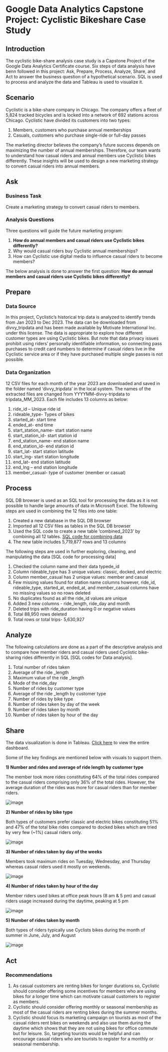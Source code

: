 # Google Data Analytics Capstone Project: Cyclistic Bikeshare Case Study

## Introduction

The cyclistic bike-share analysis case study is a Capstone Project of the Google Data Analytics Certificate course. Six steps of data analysis have benn followed in this project: Ask, Prepare, Process, Analyze, Share, and Act to answer the business question of a hypothetical scenario. SQL is used to process and analyze the data and Tableau is used to visualize it.

## Scenario

Cyclistic is a bike-share company in Chicago. The company offers a fleet of 5,824 tracked bicycles and is locked into a network of 692 stations across Chicago. Cyclistic have divided its customers into two types: 

1.  Members, customers who purchase annual memberships
2.  Casuals, customers who purchase single-ride or full-day passes

The marketing director believes the company’s future success depends on maximizing the number of annual memberships. Therefore, our team wants to understand how casual riders and annual members use Cyclistic bikes differently. These insights will be used to design a new marketing strategy to convert casual riders into annual members. 

## Ask

### Business Task

Create a marketing strategy to convert casual riders to members.

### Analysis Questions

Three questions will guide the future marketing program:

1.	**How do annual members and casual riders use Cyclistic bikes differently?**
2.	Why would casual riders buy Cyclistic annual memberships?
3.	How can Cyclistic use digital media to influence casual riders to become members?
   
The below analysis is done to answer the first question: **How do annual members and casual riders use Cyclistic bikes differently?**

## Prepare

### Data Source

In this project, Cyclistic’s historical trip data is analyzed to identify trends from Jan 2023 to Dec 2023. The data can be downloaded from divvy_tripdata and has been made available by Motivate International Inc. under this license. The data is appropriate to explore how different customer types are using Cyclistic bikes. But note that data privacy issues prohibit using riders’ personally identifiable information, so connecting pass purchases to credit card numbers to determine if casual riders live in the Cyclistic service area or if they have purchased multiple single passes is not possible.

### Data Organization 

12 CSV files for each month of the year 2023 are downloaded and saved in the folder named ‘divvy_tripdata’ in the local system. The names of the extracted files are changed from YYYYMM-divvy-tripdata to tripdata_MM_2023. Each file includes 13 columns as below:

1.	ride_id – Unique ride id
2.	rideable_type- Types of bikes
3.	started_at- start time
4.	ended_at- end time
5.	start_station_name- start station name
6.	start_station_id- start station id
7.	end_station_name- end station name
8.	end_station_id- end station id 
9.	start_lat- start station latitude
10.	start_lng- start station longitude
11.	end_lat- end station latitude
12.	end_lng – end station longitude
13.	member_casual- type of customer (member or casual)
    
## Process

SQL DB browser is used as an SQL tool for processing the data as it is not possible to handle large amounts of data in Microsoft Excel. 
The following steps are used in combining the 12 files into one table:

1.  Created a new database in the SQL DB browser
2.	Imported all 12 CSV files as tables in the SQL DB browser
3.	Used the SQL code to create a new table ‘combined_2023’ by combining all 12 tables. [SQL code for combining data](https://github.com/neetusco/neetusco.github.io/blob/main/table_union.sql)
4.	The new table includes 5,719,877 rows and 13 columns

The following steps are used in further exploring, cleaning, and manipulating the data [SQL code for processing data]

1.	Checked the column name and their data typede_id
2.	Column rideable_type has 3 unique values: classic, docked, and electric
3.	Column member_casual has 2 unique values: member and casual
4.	Few missing values found for station name columns however, ride_id, rideable_type, started_at, ended_at, and member_casual columns have no missing values so no rows deleted
5.	No duplicates found as all the ride_id values are unique
6.	Added 3 new columns - ride_length, ride_day and month
7.	Deleted trips with ride_duration having 0 or negative values 
8.	Total 88,950 rows deleted
9.	Total rows or total trips- 5,630,927

## Analyze 

The following calculations are done as a part of the descriptive analysis and to compare how member riders and casual riders used Cyclistic bike-sharing rides differently in SQL [SQL codes for Data analysis]. 

1.	Total number of rides taken
2.	Average of the ride _length
3.	Maximum value of the ride _length
4.	Mode of the ride_day
5.	Number of rides by customer type
6.	Average of the ride _length by customer type
7.	Number of rides by bike type
8.	Number of rides taken by day of the week
9.	Number of rides taken by month
10.	Number of rides taken by hour of the day

## Share

The data visualization is done in Tableau. [Click here](https://public.tableau.com/app/profile/neetika7566/viz/Book1_17048255362360/Dashboard4) to view the entire dashboard.

Some of the key findings are mentioned below with visuals to support them.

**1)	Number and rides and average of ride length by customer type**
   
The member took more rides constituting 64% of the total rides compared to the casual riders comprising only 36% of the total rides. However, the average duration of the rides was more for casual riders than for member riders.

         

![image](https://github.com/neetusco/neetusco.github.io/assets/157532904/945e9d27-792b-46c7-8be3-8e1bb8e5a569)





**2)	Number of rides by bike type**
   
Both types of customers prefer classic and electric bikes constituting 51% and 47% of the total bike rides compared to docked bikes which are tried by very few (~1%) casual riders only.


![image](https://github.com/neetusco/neetusco.github.io/assets/157532904/f97e75fb-4f5d-451c-a42d-d9a169fd22a1)




**3)	Number of rides taken by day of the weeks**
   
Members took maximum rides on Tuesday, Wednesday, and Thursday whereas casual riders used it mostly on weekends.
  


![image](https://github.com/neetusco/neetusco.github.io/assets/157532904/2930dbf4-0019-4988-959f-f26b32bc785b)













**4)	Number of rides taken by hour of the day**
   
Member riders used bikes at office peak hours (8 am & 5 pm) and casual riders usage increased during the daytime, peaking at 5 pm 

  ![image](https://github.com/neetusco/neetusco.github.io/assets/157532904/75fdf7ea-3981-46a8-b108-982f538a97db)


**5)	Number of rides taken by month**
    
Both types of riders typically use Cyclists bikes during the month of summer in June, July, and August
  
![image](https://github.com/neetusco/neetusco.github.io/assets/157532904/640c06e7-ff47-47e2-8643-48bcd9da87e8)


## Act

### Recommendations

1)	As casual customers are renting bikes for longer durations so, Cyclistic should consider offering some incentives for members who are using bikes for a longer time which can motivate casual customers to register as members.
2)	Cyclistic should consider offering monthly or seasonal membership as most of the casual riders are renting bikes during the summer months.
3)	Cyclistic should focus its marketing campaign on tourists as most of the casual riders rent bikes on weekends and also use them during the daytime which shows that they are not using bikes for office commute but for leisure. So, targeting tourists would be helpful and can encourage casual riders who are tourists to register for a monthly or seasonal membership.
